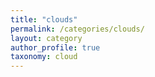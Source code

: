 ```yaml
---
title: "clouds"  
permalink: /categories/clouds/  
layout: category  
author_profile: true  
taxonomy: cloud
---
```

